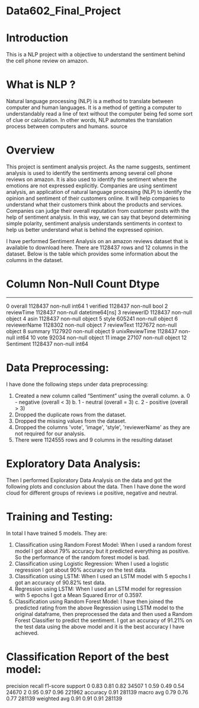 # Data602_Final_Project
# Introduction
This is a NLP project with a objective to understand the sentiment behind the cell phone review on amazon.

# What is NLP ?
Natural language processing (NLP) is a method to translate between computer and human languages. It is a method of getting a computer to understandably read a line of text without the computer being fed some sort of clue or calculation. In other words, NLP automates the translation process between computers and humans. source

# Overview
This project is sentiment analysis project. As the name suggests, sentiment analysis is used to identify the sentiments among several cell phone 
reviews on amazon. It is also used to identify the sentiment where the emotions are not expressed explicitly. Companies are using sentiment analysis, 
an application of natural language processing (NLP) to identify the opinion and sentiment of their customers online. 
It will help companies to understand what their customers think about the products and services.
Companies can judge their overall reputation from customer posts with the help of sentiment analysis. 
In this way, we can say that beyond determining simple polarity, sentiment analysis understands sentiments in context to help us better understand 
what is behind the expressed opinion.

I have performed Sentiment Analysis on an amazon reviews dataset that is available to
download here. There are 1128437 rows and 12 columns in the dataset. Below is the table
which provides some information about the columns in the dataset.
# Column Non-Null Count Dtype
--- ------ -------------- -----
 0 overall 1128437 non-null int64
 1 verified 1128437 non-null bool
 2 reviewTime 1128437 non-null datetime64[ns]
 3 reviewerID 1128437 non-null object
 4 asin 1128437 non-null object
 5 style 605241 non-null object
 6 reviewerName 1128302 non-null object
 7 reviewText 1127672 non-null object
 8 summary 1127920 non-null object
 9 unixReviewTime 1128437 non-null int64
 10 vote 92034 non-null object
 11 image 27107 non-null object
 12 Sentiment 1128437 non-null int64
 
# Data Preprocessing:
I have done the following steps under data preprocessing:
1. Created a new column called “Sentiment” using the overall column.
a. 0 - negative (overall < 3)
b. 1 - neutral (overall = 3)
c. 2 - positive (overall > 3)
2. Dropped the duplicate rows from the dataset.
3. Dropped the missing values from the dataset.
4. Dropped the columns 'vote', 'image', 'style', 'reviewerName' as they are not required for
our analysis.
5. There were 1124555 rows and 9 columns in the resulting dataset

# Exploratory Data Analysis:
Then I performed Exploratory Data Analysis on the data and got the following plots and
conclusion about the data.
Then I have done the word cloud for different groups of reviews i.e positive,
negative and neutral.

# Training and Testing:
In total I have trained 5 models. They are:
1. Classification using Random Forest Model: When I used a random forest model I got
about 79% accuracy but it predicted everything as positive. So the performance of the
random forest model is bad.
2. Classification using Logistic Regression: When I used a logistic regression I got about
90% accuracy on the test data.
3. Classification using LSTM: When I used an LSTM model with 5 epochs I got an accuracy
of 90.82% test data.
4. Regression using LSTM: When I used an LSTM model for regression with 5 epochs I got
a Mean Squared Error of 0.3597.
5. Classification using Random Forest Model: I have then joined the predicted rating from
the above Regression using LSTM model to the original dataframe, then preprocessed
the data and then used a Random Forest Classifier to predict the sentiment.
I got an accuracy of 91.21% on the test data using the above model and it is the best
accuracy I have achieved.

# Classification Report of the best model:
 precision recall f1-score support
 0 0.83 0.81 0.82 34507
 1 0.59 0.49 0.54 24670
 2 0.95 0.97 0.96 221962
 accuracy 0.91 281139
 macro avg 0.79 0.76 0.77 281139
weighted avg 0.91 0.91 0.91 281139
